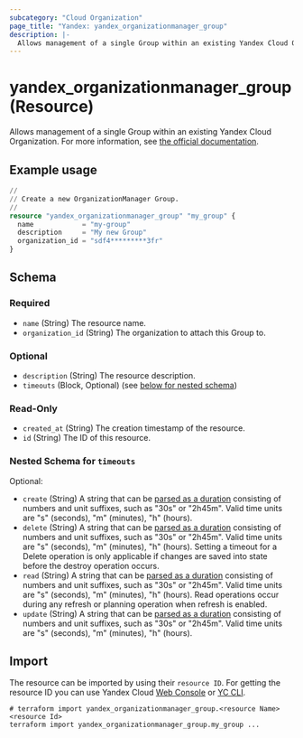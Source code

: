 ```yaml
---
subcategory: "Cloud Organization"
page_title: "Yandex: yandex_organizationmanager_group"
description: |-
  Allows management of a single Group within an existing Yandex Cloud Organization.
---
```


# yandex_organizationmanager_group (Resource)

Allows management of a single Group within an existing Yandex Cloud Organization. For more information, see [the official documentation](https://yandex.cloud/docs/organization/manage-groups).

## Example usage

```terraform
//
// Create a new OrganizationManager Group.
//
resource "yandex_organizationmanager_group" "my_group" {
  name            = "my-group"
  description     = "My new Group"
  organization_id = "sdf4*********3fr"
}
```

<!-- schema generated by tfplugindocs -->
## Schema

### Required

- `name` (String) The resource name.
- `organization_id` (String) The organization to attach this Group to.

### Optional

- `description` (String) The resource description.
- `timeouts` (Block, Optional) (see [below for nested schema](#nestedblock--timeouts))

### Read-Only

- `created_at` (String) The creation timestamp of the resource.
- `id` (String) The ID of this resource.

<a id="nestedblock--timeouts"></a>
### Nested Schema for `timeouts`

Optional:

- `create` (String) A string that can be [parsed as a duration](https://pkg.go.dev/time#ParseDuration) consisting of numbers and unit suffixes, such as "30s" or "2h45m". Valid time units are "s" (seconds), "m" (minutes), "h" (hours).
- `delete` (String) A string that can be [parsed as a duration](https://pkg.go.dev/time#ParseDuration) consisting of numbers and unit suffixes, such as "30s" or "2h45m". Valid time units are "s" (seconds), "m" (minutes), "h" (hours). Setting a timeout for a Delete operation is only applicable if changes are saved into state before the destroy operation occurs.
- `read` (String) A string that can be [parsed as a duration](https://pkg.go.dev/time#ParseDuration) consisting of numbers and unit suffixes, such as "30s" or "2h45m". Valid time units are "s" (seconds), "m" (minutes), "h" (hours). Read operations occur during any refresh or planning operation when refresh is enabled.
- `update` (String) A string that can be [parsed as a duration](https://pkg.go.dev/time#ParseDuration) consisting of numbers and unit suffixes, such as "30s" or "2h45m". Valid time units are "s" (seconds), "m" (minutes), "h" (hours).

## Import

The resource can be imported by using their `resource ID`. For getting the resource ID you can use Yandex Cloud [Web Console](https://console.yandex.cloud) or [YC CLI](https://yandex.cloud/docs/cli/quickstart).

```shell
# terraform import yandex_organizationmanager_group.<resource Name> <resource Id>
terraform import yandex_organizationmanager_group.my_group ...
```
